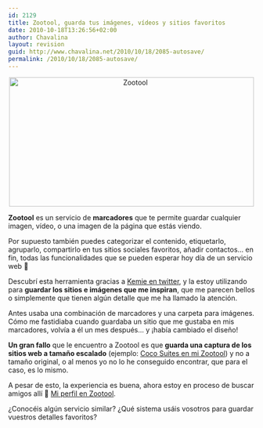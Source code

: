 ```yaml
---
id: 2129
title: Zootool, guarda tus imágenes, vídeos y sitios favoritos
date: 2010-10-18T13:26:56+02:00
author: Chavalina
layout: revision
guid: http://www.chavalina.net/2010/10/18/2085-autosave/
permalink: /2010/10/18/2085-autosave/
---
```

<p style="text-align: center;">
  <a href="http://zootool.com"><img class="aligncenter size-large wp-image-2086" title="Zootool" src="http://www.chavalina.net/imagenes/2010/10/Zootool_1287334465404-500x264.png" alt="Zootool" width="500" height="264" srcset="http://www.chavalina.net/imagenes/2010/10/Zootool_1287334465404-500x264.png 500w, http://www.chavalina.net/imagenes/2010/10/Zootool_1287334465404-300x158.png 300w, http://www.chavalina.net/imagenes/2010/10/Zootool_1287334465404.png 786w" sizes="(max-width: 500px) 100vw, 500px" /></a>
</p>

**Zootool** es un servicio de **marcadores** que te permite guardar cualquier imagen, vídeo, o una imagen de la página que estás viendo.

Por supuesto también puedes categorizar el contenido, etiquetarlo, agruparlo, compartirlo en tus sitios sociales favoritos, añadir contactos… en fin, todas las funcionalidades que se pueden esperar hoy día de un servicio web 🙂

Descubrí esta herramienta gracias a [Kemie en twitter](http://twitter.com/kemie/statuses/25033713156), y la estoy utilizando para **guardar los sitios e imágenes que me inspiran**, que me parecen bellos o simplemente que tienen algún detalle que me ha llamado la atención.

Antes usaba una combinación de marcadores y una carpeta para imágenes. Cómo me fastidiaba cuando guardaba un sitio que me gustaba en mis marcadores, volvía a él un mes después… y ¡había cambiado el diseño!

**Un gran fallo** que le encuentro a Zootool es que **guarda una captura de los sitios web a tamaño escalado** (ejemplo: [Coco Suites en mi Zootool](http://zootool.com/watch/47h)) y no a tamaño original, o al menos yo no lo he conseguido encontrar, que para el caso, es lo mismo.

A pesar de esto, la experiencia es buena, ahora estoy en proceso de buscar amigos allí 🙂 <a href="http://zootool.com/user/chavalina/" target="_blank">Mi perfil en Zootool</a>.

¿Conocéis algún servicio similar? ¿Qué sistema usáis vosotros para guardar vuestros detalles favoritos?
